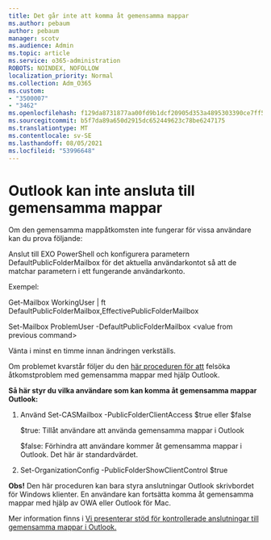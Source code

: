 ```yaml
---
title: Det går inte att komma åt gemensamma mappar
ms.author: pebaum
author: pebaum
manager: scotv
ms.audience: Admin
ms.topic: article
ms.service: o365-administration
ROBOTS: NOINDEX, NOFOLLOW
localization_priority: Normal
ms.collection: Adm_O365
ms.custom:
- "3500007"
- "3462"
ms.openlocfilehash: f129da8731877aa00fd9b1dcf20905d353a4895303390ce7ff5642a8ff3ccbc2
ms.sourcegitcommit: b5f7da89a650d2915dc652449623c78be6247175
ms.translationtype: MT
ms.contentlocale: sv-SE
ms.lasthandoff: 08/05/2021
ms.locfileid: "53996648"
---
```

# <a name="outlook-cannot-connect-to-public-folders"></a>Outlook kan inte ansluta till gemensamma mappar

Om den gemensamma mappåtkomsten inte fungerar för vissa användare kan du prova följande:

Anslut till EXO PowerShell och konfigurera parametern DefaultPublicFolderMailbox för det aktuella användarkontot så att de matchar parametern i ett fungerande användarkonto.

Exempel:

Get-Mailbox WorkingUser | ft DefaultPublicFolderMailbox,EffectivePublicFolderMailbox

Set-Mailbox ProblemUser -DefaultPublicFolderMailbox \<value from previous command>

Vänta i minst en timme innan ändringen verkställs.

Om problemet kvarstår följer du den [här proceduren för att](https://aka.ms/pfcte) felsöka åtkomstproblem med gemensamma mappar med hjälp Outlook.
 
**Så här styr du vilka användare som kan komma åt gemensamma mappar Outlook:**

1.  Använd Set-CASMailbox <mailboxname> -PublicFolderClientAccess $true eller $false  
      
    $true: Tillåt användare att använda gemensamma mappar i Outlook  
      
    $false: Förhindra att användare kommer åt gemensamma mappar i Outlook. Det här är standardvärdet.  
        
2.  Set-OrganizationConfig -PublicFolderShowClientControl $true   
      
**Obs!** Den här proceduren kan bara styra anslutningar Outlook skrivbordet för Windows klienter. En användare kan fortsätta komma åt gemensamma mappar med hjälp av OWA eller Outlook för Mac.
 
Mer information finns i [Vi presenterar stöd för kontrollerade anslutningar till gemensamma mappar i Outlook.](https://aka.ms/controlpf)